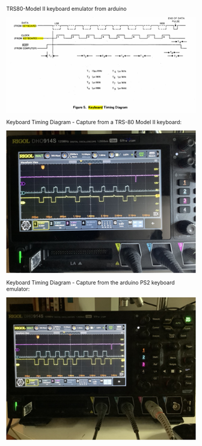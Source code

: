 TRS80-Model II keyboard emulator from arduino

![screenshot](trs80m2-keyboard.png)

Keyboard Timing Diagram - Capture from a TRS-80 Model II keyboard:

![screenshot](IMG_2088.JPEG)

Keyboard Timing Diagram - Capture from the arduino PS2 keyboard emulator:

![screenshot](IMG_2089.JPEG)
